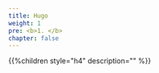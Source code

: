 ```yaml
---
title: Hugo
weight: 1
pre: <b>1. </b>
chapter: false
---
```


{{%children style="h4" description="" %}}






